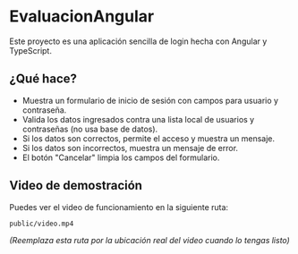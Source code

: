 # EvaluacionAngular

Este proyecto es una aplicación sencilla de login hecha con Angular y TypeScript.

## ¿Qué hace?

- Muestra un formulario de inicio de sesión con campos para usuario y contraseña.
- Valida los datos ingresados contra una lista local de usuarios y contraseñas (no usa base de datos).
- Si los datos son correctos, permite el acceso y muestra un mensaje.
- Si los datos son incorrectos, muestra un mensaje de error.
- El botón "Cancelar" limpia los campos del formulario.

## Video de demostración

Puedes ver el video de funcionamiento en la siguiente ruta:

`public/video.mp4`

*(Reemplaza esta ruta por la ubicación real del video cuando lo tengas listo)*
